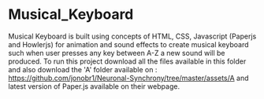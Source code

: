 # Musical_Keyboard
Musical Keyboard is built using concepts of HTML, CSS, Javascript (Paperjs and Howlerjs) for animation and sound effects to create musical keyboard such when user presses any key between A-Z a new sound will be produced.
To run this project download all the files available in this folder and also download the 'A' folder available on : https://github.com/jonobr1/Neuronal-Synchrony/tree/master/assets/A and latest version of Paper.js available on their webpage.
